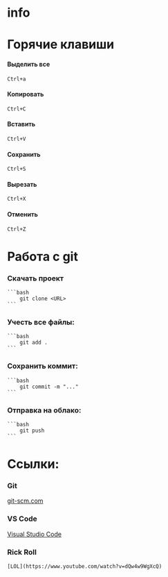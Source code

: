 # info
# Горячие клавиши
#### Выделить все
    Ctrl+a
#### Копировать
    Ctrl+C
#### Вставить
    Ctrl+V
#### Сохранить
    Ctrl+S
#### Вырезать
    Ctrl+X
#### Отменить
    Ctrl+Z
# Работа с git
### Скачать проект
    ```bash
        git clone <URL>
    ```
### Учесть все файлы:
    ```bash
        git add .
    ```
### Сохранить коммит:
    ```bash
        git commit -m "..."
    ```
### Отправка на облако:
    ```bash
        git push
    ```
# Ссылки:
### Git
[git-scm.com](https://git-scm.com/)
### VS Code
[Visual Studio Code](https://code.visualstudio.com/)
### Rick Roll
    [LOL](https://www.youtube.com/watch?v=dQw4w9WgXcQ)
